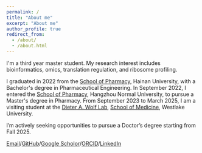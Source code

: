 ```yaml
---
permalink: /
title: "About me"
excerpt: "About me"
author_profile: true
redirect_from: 
  - /about/
  - /about.html
---
```


I'm a third year master student. My research interest includes bioinformatics, omics, translation regulation, and ribosome profiling.

I graduated in 2022 from the [School of Pharmacy](https://pharm.hainanu.edu.cn/), Hainan University, with a Bachelor's degree in Pharmaceutical Engineering. In September 2022, I entered the [School of Pharmacy](https://pharmacy.hznu.edu.cn/), Hangzhou Normal University, to pursue a Master's degree in Pharmacy. From September 2023 to March 2025, I am a visiting student at the [Dieter A. Wolf Lab](https://www.dieter-wolf-lab-westlakeuniversity.cn/), [School of Medicine](https://medicine.westlake.edu.cn/About/Overview/), Westlake University.

I’m actively seeking opportunities to pursue a Doctor’s degree starting from Fall 2025.

[Email](mailto:Zheyu-Ding@outlook.com)/[GitHub](https://github.com/Zheyu-Ding/)/[Google Scholor](https://scholar.google.com/citations?user=-qHpbDIAAAAJ&hl=en)/[ORCID](https://orcid.org/0009-0002-9560-0369)/[LinkedIn](http://www.linkedin.com/in/zheyuding)
